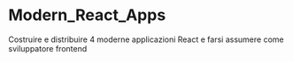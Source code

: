 # Modern_React_Apps
Costruire e distribuire 4 moderne applicazioni React e farsi assumere come sviluppatore frontend

